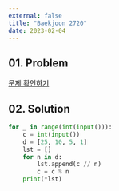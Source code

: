 ```yaml
---
external: false
title: "Baekjoon 2720"
date: 2023-02-04
---
```


## 01. Problem

[문제 확인하기](https://www.acmicpc.net/problem/2720)

## 02. Solution

```Python
for _ in range(int(input())):
    c = int(input())
    d = [25, 10, 5, 1]
    lst = []
    for n in d:
        lst.append(c // n)
        c = c % n
    print(*lst)
```
